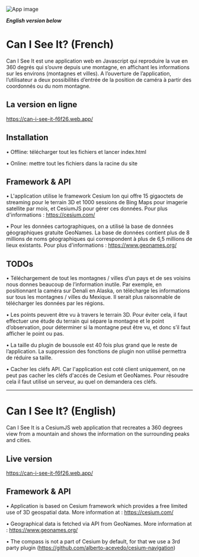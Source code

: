 ![App image](https://i.imgur.com/6ghivqE.png)

**_English version below_**
# Can I See It? (French)

Can I See It est une application web  en Javascript qui  reproduire la vue en 360 degrés qui s’ouvre depuis une montagne,
en affichant les informations sur les environs (montagnes et villes).
A l’ouverture de l’application, l’utilisateur a deux possibilités d’entrée de la position de caméra à
partir des coordonnés ou du nom montagne.


## La version en ligne

https://can-i-see-it-f6f26.web.app/

## Installation

• Offline: télécharger tout les fichiers et lancer index.html

• Online: mettre tout les fichiers dans la racine du site

## Framework & API

• L'application utilise le framework Cesium Ion qui offre 15 gigaoctets de streaming pour le terrain 3D et 1000 sessions de Bing Maps pour imagerie satellite par mois, et CesiumJS pour gérer ces données. Pour plus d'informations : https://cesium.com/

• Pour les données cartographiques, on a utilisé la base de données géographiques gratuite GeoNames. La base de données contient plus de 8 millions de noms géographiques qui correspondent à plus de 6,5 millions de lieux existants. Pour plus d'informations :
https://www.geonames.org/



## TODOs

• Téléchargement de tout les montagnes / villes d’un pays et de ses voisins nous donnes beaucoup de l’information inutile. Par exemple, en positionnant la caméra sur Denali en Alaska,
on télécharge les informations sur tous les montagnes / villes du Mexique. Il serait plus raisonnable de télécharger les données par les régions.

• Les points peuvent être vu à travers le terrain 3D. Pour éviter cela, il faut effectuer une étude
du terrain qui sépare la montagne et le point d’observation, pour déterminer si la montagne
peut être vu, et donc s’il faut afficher le point ou pas.

• La taille du plugin de boussole est 40 fois plus grand que le reste de l’application. La suppression des fonctions de plugin non utilisé permettra de réduire sa taille.

• Cacher les cléfs API. Car l'application est coté client uniquement, on ne peut pas cacher les cléfs d'accés de Cesium et GeoNames. Pour résoudre cela il faut utilisé un serveur, au quel on demandera ces cléfs.

---

# Can I See It? (English)

Can I See It is a CesiumJS web application that recreates a 360 degrees view from a mountain and shows the information on the surrounding peaks and cities.

## Live version

https://can-i-see-it-f6f26.web.app/

## Framework & API

• Application is based on Cesium framework which provides a free limited use of 3D geospatial data. More information at : https://cesium.com/

• Geographical data is fetched via API from GeoNames. More information at :
https://www.geonames.org/

• The compass is not a part of Cesium by default, for that we use a 3rd party plugin (https://github.com/alberto-acevedo/cesium-navigation)
